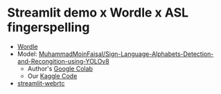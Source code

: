 # Streamlit demo x Wordle x ASL fingerspelling

- [Wordle](https://www.nytimes.com/games/wordle/index.html)
- Model: [MuhammadMoinFaisal/Sign-Language-Alphabets-Detection-and-Recongition-using-YOLOv8](https://github.com/MuhammadMoinFaisal/Sign-Language-Alphabets-Detection-and-Recongition-using-YOLOv8)
	- Author's [Google Colab](https://colab.research.google.com/drive/1ITdJrATdpu3zE99HYPXZ42exQWLrWRp0?usp=sharing)
	- Our [Kaggle Code](https://www.kaggle.com/code/siniuho/muham)
- [streamlit-webrtc](https://github.com/whitphx/streamlit-webrtc?tab=readme-ov-file)


